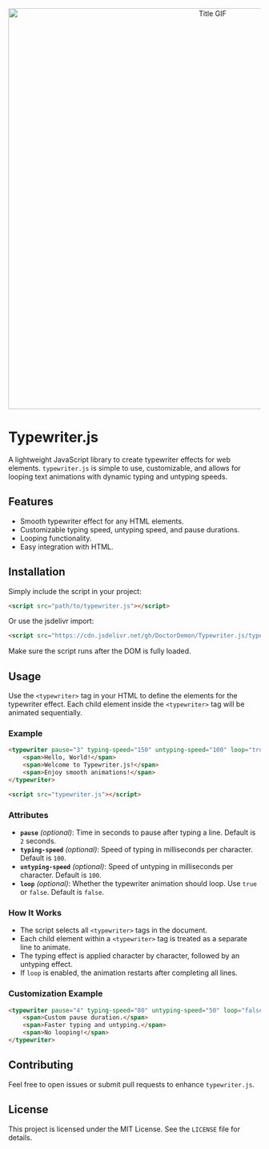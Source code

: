 

<div align="center">
  <img src="https://s13.gifyu.com/images/SPu4w.gif" alt="Title GIF" width="800">
</div>

# Typewriter.js
A lightweight JavaScript library to create typewriter effects for web elements. `typewriter.js` is simple to use, customizable, and allows for looping text animations with dynamic typing and untyping speeds.

## Features
- Smooth typewriter effect for any HTML elements.
- Customizable typing speed, untyping speed, and pause durations.
- Looping functionality.
- Easy integration with HTML.

## Installation

Simply include the script in your project:

```html
<script src="path/to/typewriter.js"></script>
```
Or use the jsdelivr import:
```html
<script src="https://cdn.jsdelivr.net/gh/DoctorDemon/Typewriter.js/typewriter.js"></script>
```
Make sure the script runs after the DOM is fully loaded.

## Usage

Use the `<typewriter>` tag in your HTML to define the elements for the typewriter effect. Each child element inside the `<typewriter>` tag will be animated sequentially.

### Example

```html
<typewriter pause="3" typing-speed="150" untyping-speed="100" loop="true">
    <span>Hello, World!</span>
    <span>Welcome to Typewriter.js!</span>
    <span>Enjoy smooth animations!</span>
</typewriter>

<script src="typewriter.js"></script>
```

### Attributes
- **`pause`** *(optional)*: Time in seconds to pause after typing a line. Default is `2` seconds.
- **`typing-speed`** *(optional)*: Speed of typing in milliseconds per character. Default is `100`.
- **`untyping-speed`** *(optional)*: Speed of untyping in milliseconds per character. Default is `100`.
- **`loop`** *(optional)*: Whether the typewriter animation should loop. Use `true` or `false`. Default is `false`.

### How It Works
- The script selects all `<typewriter>` tags in the document.
- Each child element within a `<typewriter>` tag is treated as a separate line to animate.
- The typing effect is applied character by character, followed by an untyping effect.
- If `loop` is enabled, the animation restarts after completing all lines.

### Customization Example
```html
<typewriter pause="4" typing-speed="80" untyping-speed="50" loop="false">
    <span>Custom pause duration.</span>
    <span>Faster typing and untyping.</span>
    <span>No looping!</span>
</typewriter>
```

## Contributing

Feel free to open issues or submit pull requests to enhance `typewriter.js`.

## License

This project is licensed under the MIT License. See the `LICENSE` file for details.
